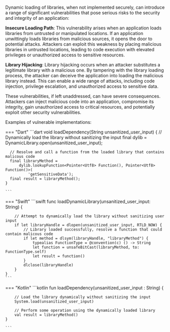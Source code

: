 Dynamic loading of libraries, when not implemented securely, can introduce a range of significant vulnerabilities that pose serious risks to the security and integrity of an application:

**Insecure Loading Path**: This vulnerability arises when an application loads libraries from untrusted or manipulated locations. If an application unwittingly loads libraries from malicious sources, it opens the door to potential attacks. Attackers can exploit this weakness by placing malicious libraries in untrusted locations, leading to code execution with elevated privileges or unauthorized access to sensitive resources.

**Library Hijacking**: Library hijacking occurs when an attacker substitutes a legitimate library with a malicious one. By tampering with the library loading process, the attacker can deceive the application into loading the malicious library instead. This can enable a wide range of attacks, including code injection, privilege escalation, and unauthorized access to sensitive data.

These vulnerabilities, if left unaddressed, can have severe consequences. Attackers can inject malicious code into an application, compromise its integrity, gain unauthorized access to critical resources, and potentially exploit other security vulnerabilities.

Examples of vulnerable implementations:


=== "Dart"
	```dart
	void loadDependency(String unsanitized_user_input) {
	  // Dynamically load the library without sanitizing the input
	  final dylib = DynamicLibrary.open(unsanitized_user_input);
	
	  // Resolve and call a function from the loaded library that contains malicous code
	  final libraryMethod =
	      dylib.lookupFunction<Pointer<Utf8> Function(), Pointer<Utf8> Function()>(
	          'getSensitiveData');
	  final result = libraryMethod();
	}
	
	```


=== "Swift"
	```swift
	func loadDynamicLibrary(unsanitized_user_input: String) {
	
	    // Attempt to dynamically load the library without sanitizing user input 
	    if let libraryHandle = dlopen(unsanitized_user_input, RTLD_NOW) {
	        // Library loaded successfully, resolve a function that could contain malicous code
	        if let method = dlsym(libraryHandle, "libraryMethod") {
	            typealias FunctionType = @convention(c) () -> String
	            let function = unsafeBitCast(libraryMethod, to: FunctionType.self)
	            let result = function()
	        }
	        dlclose(libraryHandle)
	    }
	}
	```

=== "Kotlin"
	```kotlin
	fun loadDependency(unsanitized_user_input : String) {
	
	    // Load the library dynamically without sanitizing the input
	    System.load(unsanitized_user_input)
	
	    // Perform some operation using the dynamically loaded library
	    val result = libraryMethod()
	}
	
	```

